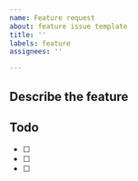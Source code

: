 ```yaml
---
name: Feature request
about: feature issue template
title: ''
labels: feature
assignees: ''

---
```


## Describe the feature

## Todo
- [ ] 
- [ ] 
- [ ] 
